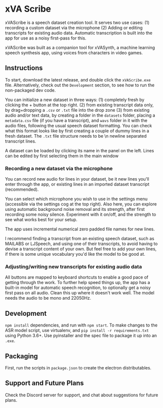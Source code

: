 # xVA Scribe

xVAScribe is a speech dataset creation tool. It serves two use cases: (1) recording a custom dataset via the microphone (2) Adding or editing transcripts for existing audio data. Automatic transcription is built into the app for use as a noisy first-pass for this.


xVAScribe was built as a companion tool for xVASynth, a machine learning speech synthesis app, using voices from characters in video games.




## Instructions


To start, download the latest release, and double click the `xVAScribe.exe` file. Alternatively, check out the `Development` section, to see how to run the non-packaged dev code.

You can initialize a new dataset in three ways: (1) completely fresh by clicking the + button at the top right. (2) from existing transcript data only, by drag+dropping a `.csv` or `.txt` file into the drop zone  (3) from existing audio and/or text data, by creating a folder in the `datasets` folder, placing a `metadata.csv` file (if you have a transcript), and `wavs` folder in it with the audio files, following the usual speech dataset formatting. You can check what this format looks like by first creating a couple of dummy lines in a fresh dataset. The `.txt` file structure needs to be \\n newline separated transcript lines.

A dataset can be loaded by clicking its name in the panel on the left. Lines can be edited by first selecting them in the main window

### Recording a new dataset via the microphone

You can record new audio for lines in your dataset, be it new lines you'll enter through the app, or existing lines in an imported dataset transcript (recommended).

You can select which microphone you wish to use in the settings menu (accessible via the settings cog at the top right). Also here, you can explore using automatic background noise removal and its strength, after first recording some noisy silence. Experiment with it on/off, and the strength to see what works best for your setup.

The app uses incremental numerical zero padded file names for new lines.

I recommend finding a transcript from an existing speech dataset, such as MAILABS or LJSpeech, and using one of their transcripts, to avoid having to devise a transcript content of your own. But feel free to add your own lines, if there is some unique vocabulary you'd like the model to be good at.

### Adjusting/writing new transcripts for existing audio data

All buttons are mapped to keyboard shortcuts to enable a good pace of getting through the work. To further help speed things up, the app has a built-in model for automatic speech recognition, to optionally get a noisy first pass on all audio. Clean this up where it doesn't work well. The model needs the audio to be mono and 22050Hz.




## Development

`npm install` dependencies, and run with `npm start`. To make changes to the ASR model script, use virtualenv, and `pip install -r requirements.txt` using Python 3.6+. Use pyinstaller and the spec file to package it up into an `.exe`.


## Packaging

First, run the scripts in `package.json` to create the electron distributables.


## Support and Future Plans

Check the Discord server for support, and chat about suggestions for future plans.
